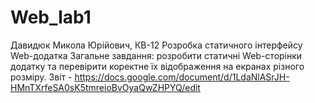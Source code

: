 # Web_lab1
Давидюк Микола Юрійович, КВ-12
Розробка статичного інтерфейсу Web-додатка
Загальне завдання: розробити статичні Web-сторінки додатку та перевірити коректне їх відображення на екранах різного розміру.
Звіт - https://docs.google.com/document/d/1LdaNlASrJH-HMnTXrfeSA0sK5tmreioBvOyaQwZHPYQ/edit
